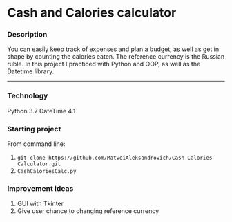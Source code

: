 # Cash and Calories calculator #

### Description ###
You can easily keep track of expenses and plan a budget, as well as get in shape by counting the calories eaten. The reference currency is the Russian ruble.
In this project I practiced with Python and OOP, as well as the Datetime library.
- - - -
### Technology
Python 3.7
DateTime 4.1

### Starting project
From command line:
  1. ```git clone https://github.com/MatveiAleksandrovich/Cash-Calories-Calculator.git```
  2. ```CashCaloriesCalc.py``` 

### Improvement ideas
1. GUI with Tkinter
2. Give user chance to changing reference currency
